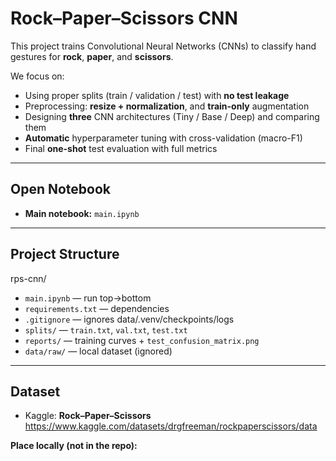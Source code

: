 # Rock–Paper–Scissors CNN

This project trains Convolutional Neural Networks (CNNs) to classify hand gestures for **rock**, **paper**, and **scissors**.

We focus on:
- Using proper splits (train / validation / test) with **no test leakage**
- Preprocessing: **resize + normalization**, and **train-only** augmentation
- Designing **three** CNN architectures (Tiny / Base / Deep) and comparing them
- **Automatic** hyperparameter tuning with cross-validation (macro-F1)
- Final **one-shot** test evaluation with full metrics

---

## Open Notebook

- **Main notebook:** `main.ipynb`  


---

## Project Structure

rps-cnn/
- `main.ipynb` — run top→bottom
- `requirements.txt` — dependencies
- `.gitignore` — ignores data/.venv/checkpoints/logs
- `splits/` — `train.txt`, `val.txt`, `test.txt`
- `reports/` — training curves + `test_confusion_matrix.png`
- `data/raw/` — local dataset (ignored)


---

## Dataset

- Kaggle: **Rock–Paper–Scissors**  
  https://www.kaggle.com/datasets/drgfreeman/rockpaperscissors/data

**Place locally (not in the repo):**

